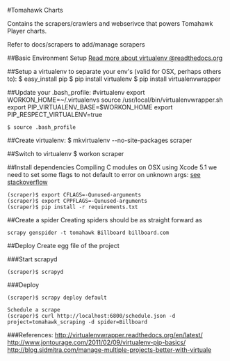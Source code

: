 #Tomahawk Charts

Contains the scrapers/crawlers and webserivce that powers Tomahawk Player charts.

Refer to docs/scrapers to add/manage scrapers

##Basic Environment Setup
[Read more about virtualenv @readthedocs.org](http://virtualenvwrapper.readthedocs.org/en/latest/)

##Setup a virtualenv to separate your env's (valid for OSX, perhaps others to):
    $ easy_install pip
    $ pip install virtualenv
    $ pip install virtualenvwrapper

##Update your .bash_profile:
    #virtualenv
    export WORKON_HOME=~/.virtualenvs
    source /usr/local/bin/virtualenvwrapper.sh
    export PIP_VIRTUALENV_BASE=$WORKON_HOME
    export PIP_RESPECT_VIRTUALENV=true

    $ source .bash_profile

##Create virtualenv:
    $ mkvirtualenv --no-site-packages scraper

##Switch to virtualenv
    $ workon scraper

##Install dependencies
Compiling C modules on OSX using Xcode 5.1 we need to set some flags to not default to error on unknown args: [see stackoverflow](https://stackoverflow.com/questions/22703393/clang-error-unknown-argument-mno-fused-madd-wunused-command-line-argumen)

    (scraper)$ export CFLAGS=-Qunused-arguments
    (scraper)$ export CPPFLAGS=-Qunused-arguments
    (scraper)$ pip install -r requirements.txt

##Create a spider
Creating spiders should be as straight forward as

    scrapy genspider -t tomahawk Billboard billboard.com

##Deploy
Create egg file of the project

###Start scrapyd

    (scraper)$ scrapyd

###Deploy

    (scraper)$ scrapy deploy default

    Schedule a scrape
    (scraper)$ curl http://localhost:6800/schedule.json -d project=tomahawk_scraping -d spider=Billboard


###References:
    http://virtualenvwrapper.readthedocs.org/en/latest/
    http://www.jontourage.com/2011/02/09/virtualenv-pip-basics/
    http://blog.sidmitra.com/manage-multiple-projects-better-with-virtuale

